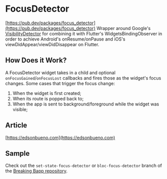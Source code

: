 # FocusDetector

[https://pub.dev/packages/focus_detector](https://pub.dev/packages/focus_detector)
Wrapper around Google's [VisibilityDetector](https://github.com/google/flutter.widgets/tree/master/packages/visibility_detector) for combining it with Flutter's WidgetsBindingObserver in order to achieve Android's onResume/onPause and iOS's viewDidAppear/viewDidDisappear on Flutter.

## How Does it Work?

A FocusDetector widget takes in a child and optional `onFocusGained`/`onFocusLost` callbacks and fires those as the widget's focus changes.
Some cases that trigger the focus change:
1. When the widget is first created;
2. When its route is popped back to;
3. When the app is sent to background/foreground while the widget was visible;

## Article
[https://edsonbueno.com](https://edsonbueno.com)

## Sample
Check out the `set-state-focus-detector` or `bloc-focus-detector` branch of the [Breaking Bapp repository](https://github.com/EdsonBueno/breaking_bapp).
